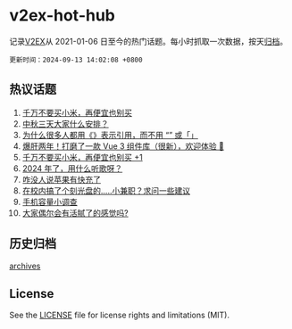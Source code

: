 # v2ex-hot-hub

 记录[V2EX](https://www.v2ex.com/)从 2021-01-06 日至今的热门话题。每小时抓取一次数据，按天[归档](archives)。

`更新时间：2024-09-13 14:02:08 +0800`

## 热议话题

1. [千万不要买小米，再便宜也别买](https://www.v2ex.com/t/1072408)
1. [中秋三天大家什么安排？](https://www.v2ex.com/t/1072484)
1. [为什么很多人都用《》表示引用，而不用 “” 或「」](https://www.v2ex.com/t/1072491)
1. [爆肝两年！打磨了一款 Vue 3 组件库（很新），欢迎体验 👏](https://www.v2ex.com/t/1072340)
1. [千万不要买小米，再便宜也别买 +1](https://www.v2ex.com/t/1072513)
1. [2024 年了，用什么听歌呀？](https://www.v2ex.com/t/1072490)
1. [咋没人说苹果有快充了](https://www.v2ex.com/t/1072477)
1. [在校内搞了个刻光盘的.....小兼职？求问一些建议](https://www.v2ex.com/t/1072330)
1. [手机容量小调查](https://www.v2ex.com/t/1072409)
1. [大家偶尔会有活腻了的感觉吗?](https://www.v2ex.com/t/1072447)

## 历史归档

[archives](archives)

## License

See the [LICENSE](LICENSE) file for license rights and limitations (MIT).
